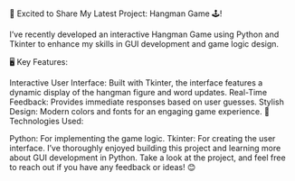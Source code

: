 🚀 Excited to Share My Latest Project: Hangman Game 🕹️!

I’ve recently developed an interactive Hangman Game using Python and Tkinter to enhance my skills in GUI development and game logic design.

🖥️ Key Features:

Interactive User Interface: Built with Tkinter, the interface features a dynamic display of the hangman figure and word updates.
Real-Time Feedback: Provides immediate responses based on user guesses.
Stylish Design: Modern colors and fonts for an engaging game experience.
📑 Technologies Used:

Python: For implementing the game logic.
Tkinter: For creating the user interface.
I’ve thoroughly enjoyed building this project and learning more about GUI development in Python. Take a look at the project, and feel free to reach out if you have any feedback or ideas! 😊
